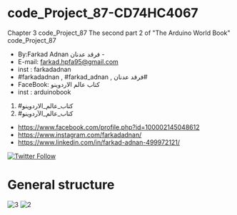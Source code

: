 # code_Project_87-CD74HC4067
Chapter 3 code_Project_87 The second part 2 of "The Arduino World Book" code_Project_87
-  By:Farkad Adnan فرقد عدنان - 
-  E-mail: farkad.hpfa95@gmail.com 
-  inst : farkadadnan 
-  #farkadadnan , #farkad_adnan , فرقد عدنان# 
-  FaceBook: كتاب عالم الاردوينو 
-  inst : arduinobook
1. #كتاب_عالم_الاردوينو
2. #كتاب_عالم_الآردوينو

- https://www.facebook.com/profile.php?id=100002145048612
- https://www.instagram.com/farkadadnan/
- https://www.linkedin.com/in/farkad-adnan-499972121/

 <p>
 <a href='https://mobile.twitter.com/farkadadnan'>
        <img alt="Twitter Follow" src="https://img.shields.io/twitter/follow/farkadadnan?label=%40farkadadnan&style=social" alt='Twitter' align="center"/>
    </a>
</p>

# General structure
![3](https://user-images.githubusercontent.com/35774039/166847660-e3c51810-e480-49ae-8e5e-e67826027f37.png)
![2](https://user-images.githubusercontent.com/35774039/166847666-a503e72e-bd40-475e-997c-d5d8ac5aab79.jpg)

